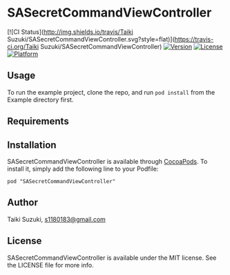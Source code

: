 # SASecretCommandViewController

[![CI Status](http://img.shields.io/travis/Taiki Suzuki/SASecretCommandViewController.svg?style=flat)](https://travis-ci.org/Taiki Suzuki/SASecretCommandViewController)
[![Version](https://img.shields.io/cocoapods/v/SASecretCommandViewController.svg?style=flat)](http://cocoadocs.org/docsets/SASecretCommandViewController)
[![License](https://img.shields.io/cocoapods/l/SASecretCommandViewController.svg?style=flat)](http://cocoadocs.org/docsets/SASecretCommandViewController)
[![Platform](https://img.shields.io/cocoapods/p/SASecretCommandViewController.svg?style=flat)](http://cocoadocs.org/docsets/SASecretCommandViewController)

## Usage

To run the example project, clone the repo, and run `pod install` from the Example directory first.

## Requirements

## Installation

SASecretCommandViewController is available through [CocoaPods](http://cocoapods.org). To install
it, simply add the following line to your Podfile:

    pod "SASecretCommandViewController"

## Author

Taiki Suzuki, s1180183@gmail.com

## License

SASecretCommandViewController is available under the MIT license. See the LICENSE file for more info.


